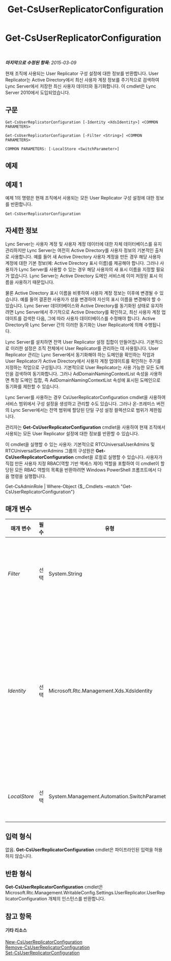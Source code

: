 ﻿---
title: Get-CsUserReplicatorConfiguration
TOCTitle: Get-CsUserReplicatorConfiguration
ms:assetid: 7318ae92-e07b-4817-9ec1-be9c7f35aa26
ms:mtpsurl: https://technet.microsoft.com/ko-kr/library/Gg398548(v=OCS.15)
ms:contentKeyID: 49304024
ms.date: 08/24/2015
mtps_version: v=OCS.15
ms.translationtype: HT
---

# Get-CsUserReplicatorConfiguration

 

_**마지막으로 수정된 항목:** 2015-03-09_

현재 조직에 사용되는 User Replicator 구성 설정에 대한 정보를 반환합니다. User Replicator는 Active Directory에서 최신 사용자 계정 정보를 주기적으로 검색하여 Lync Server에서 저장한 최신 사용자 데이터와 동기화합니다. 이 cmdlet은 Lync Server 2010에서 도입되었습니다.

## 구문

    Get-CsUserReplicatorConfiguration [-Identity <XdsIdentity>] <COMMON PARAMETERS>

    Get-CsUserReplicatorConfiguration [-Filter <String>] <COMMON PARAMETERS>

    COMMON PARAMETERS: [-LocalStore <SwitchParameter>]

## 예제

## 예제 1

예제 1의 명령은 현재 조직에서 사용되는 모든 User Replicator 구성 설정에 대한 정보를 반환합니다.

    Get-CsUserReplicatorConfiguration

## 자세한 정보

Lync Server는 사용자 계정 및 사용자 계정 데이터에 대한 자체 데이터베이스를 유지 관리하지만 Lync Server는 여전히 Active Directory를 사용자 정보의 기본적인 출처로 사용합니다. 예를 들어 새 Active Directory 사용자 계정을 만든 경우 해당 사용자 계정에 대한 기본 정보(예: Active Directory 표시 이름)를 제공해야 합니다. 그러나 사용자가 Lync Server를 사용할 수 있는 경우 해당 사용자의 새 표시 이름을 지정할 필요가 없습니다. Lync Server는 Active Directory 도메인 서비스에 이미 저장된 표시 이름을 사용하기 때문입니다.

물론 Active Directory 표시 이름을 비롯하여 사용자 계정 정보는 이후에 변경될 수 있습니다. 예를 들어 결혼한 사용자가 성을 변경하여 자신의 표시 이름을 변경해야 할 수 있습니다. Lync Server 데이터베이스와 Active Directory를 동기화된 상태로 유지하려면 Lync Server에서 주기적으로 Active Directory를 확인하고, 최신 사용자 계정 업데이트를 검색한 다음, 그에 따라 사용자 데이터베이스를 수정해야 합니다. Active Directory와 Lync Server 간의 이러한 동기화는 User Replicator에 의해 수행됩니다.

Lync Server를 설치하면 전역 User Replicator 설정 집합이 만들어집니다. 기본적으로 이러한 설정은 조직 전체에서 User Replicator를 관리하는 데 사용됩니다. User Replicator 관리는 Lync Server에서 동기화해야 하는 도메인을 확인하는 작업과 User Replicator가 Active Directory에서 사용자 계정 업데이트를 확인하는 주기를 지정하는 작업으로 구성됩니다. 기본적으로 User Replicator는 사용 가능한 모든 도메인을 검색하여 동기화합니다. 그러나 AdDomainNamingContextList 속성을 사용하면 특정 도메인 집합, 즉 AdDomainNamingContextList 속성에 표시된 도메인으로 동기화를 제한할 수 있습니다.

Lync Server를 사용하는 경우 CsUserReplicatorConfiguration cmdlet을 사용하여 서비스 범위에서 구성 설정을 생성하고 관리할 수도 있습니다. 그러나 온-프레미스 버전의 Lync Server에서는 전역 범위에 할당된 단일 구성 설정 컬렉션으로 범위가 제한됩니다.

관리자는 **Get-CsUserReplicatorConfiguration** cmdlet을 사용하여 현재 조직에서 사용되는 모든 User Replicator 설정에 대한 정보를 반환할 수 있습니다.

이 cmdlet을 실행할 수 있는 사용자: 기본적으로 RTCUniversalUserAdmins 및 RTCUniversalServerAdmins 그룹의 구성원은 **Get-CsUserReplicatorConfiguration** cmdlet을 로컬로 실행할 수 있습니다. 사용자가 직접 만든 사용자 지정 RBAC(역할 기반 액세스 제어) 역할을 포함하여 이 cmdlet이 할당된 모든 RBAC 역할의 목록을 반환하려면 Windows PowerShell 프롬프트에서 다음 명령을 실행합니다.

Get-CsAdminRole | Where-Object {$\_.Cmdlets –match "Get-CsUserReplicatorConfiguration"}

## 매개 변수


<table>
<colgroup>
<col style="width: 25%" />
<col style="width: 25%" />
<col style="width: 25%" />
<col style="width: 25%" />
</colgroup>
<thead>
<tr class="header">
<th>매개 변수</th>
<th>필수</th>
<th>유형</th>
<th>설명</th>
</tr>
</thead>
<tbody>
<tr class="odd">
<td><p><em>Filter</em></p></td>
<td><p>선택</p></td>
<td><p>System.String</p></td>
<td><p>반환할 User Replicator 구성 설정의 컬렉션을 지정할 때 와일드카드를 사용할 수 있도록 합니다. 예를 들어 -Filter &quot;service:*&quot; 명령은 서비스 범위에 구성된 모든 설정을 반환합니다.</p></td>
</tr>
<tr class="even">
<td><p><em>Identity</em></p></td>
<td><p>선택</p></td>
<td><p>Microsoft.Rtc.Management.Xds.XdsIdentity</p></td>
<td><p>반환할 User Replicator 구성 설정의 고유 식별자입니다. 서비스 범위의 설정을 반환하려면 -Identity &quot;service:Registrar:atl-cs-001.litwareinc.com&quot;과 유사한 구문을 사용합니다. 서비스 범위 설정은 Lync Online을 실행 중인 경우에만 사용할 수 있습니다. 전역 설정을 반환하려면 -Identity global 구문을 사용합니다. 이 매개 변수가 지정되지 않으면 현재 조직에서 사용되는 모든 User Replicator 구성 설정이 반환됩니다.</p></td>
</tr>
<tr class="odd">
<td><p><em>LocalStore</em></p></td>
<td><p>선택</p></td>
<td><p>System.Management.Automation.SwitchParameter</p></td>
<td><p>중앙 관리 저장소 자체가 아니라 중앙 관리 저장소의 로컬 복제본에서 User Replicator 구성 데이터를 검색합니다.</p></td>
</tr>
</tbody>
</table>


## 입력 형식

없음. **Get-CsUserReplicatorConfiguration** cmdlet은 파이프라인된 입력을 허용하지 않습니다.

## 반환 형식

**Get-CsUserReplicatorConfiguration** cmdlet은 Microsoft.Rtc.Management.WritableConfig.Settings.UserReplicator.UserReplicatorConfiguration 개체의 인스턴스를 반환합니다.

## 참고 항목

#### 기타 리소스

[New-CsUserReplicatorConfiguration](new-csuserreplicatorconfiguration.md)  
[Remove-CsUserReplicatorConfiguration](remove-csuserreplicatorconfiguration.md)  
[Set-CsUserReplicatorConfiguration](set-csuserreplicatorconfiguration.md)


